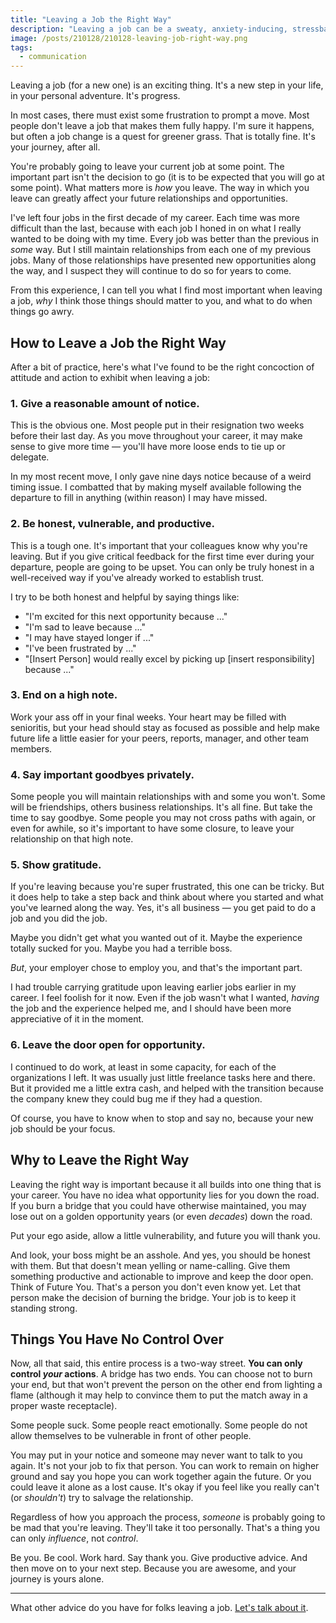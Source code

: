 ```yaml
---
title: "Leaving a Job the Right Way"
description: "Leaving a job can be a sweaty, anxiety-inducing, stressball of an experience. Here are a few thoughts to make that process easier. Future You will thank you."
image: /posts/210128/210128-leaving-job-right-way.png
tags:
  - communication
---
```


Leaving a job (for a new one) is an exciting thing. It's a new step in your life, in your personal adventure. It's progress.

In most cases, there must exist some frustration to prompt a move. Most people don't leave a job that makes them fully happy. I'm sure it happens, but often a job change is a quest for greener grass. That is totally fine. It's your journey, after all.

You're probably going to leave your current job at some point. The important part isn't the decision to go (it is to be expected that you will go at some point). What matters more is _how_ you leave. The way in which you leave can greatly affect your future relationships and opportunities.

I've left four jobs in the first decade of my career. Each time was more difficult than the last, because with each job I honed in on what I really wanted to be doing with my time. Every job was better than the previous in _some_ way. But I still maintain relationships from each one of my previous jobs. Many of those relationships have presented new opportunities along the way, and I suspect they will continue to do so for years to come.

From this experience, I can tell you what I find most important when leaving a job, _why_ I think those things should matter to you, and what to do when things go awry.

## How to Leave a Job the Right Way

After a bit of practice, here's what I've found to be the right concoction of attitude and action to exhibit when leaving a job:

### 1. Give a reasonable amount of notice.

This is the obvious one. Most people put in their resignation two weeks before their last day. As you move throughout your career, it may make sense to give more time — you'll have more loose ends to tie up or delegate.

In my most recent move, I only gave nine days notice because of a weird timing issue. I combatted that by making myself available following the departure to fill in anything (within reason) I may have missed.

### 2. Be honest, vulnerable, and productive.

This is a tough one. It's important that your colleagues know why you're leaving. But if you give critical feedback for the first time ever during your departure, people are going to be upset. You can only be truly honest in a well-received way if you've already worked to establish trust.

I try to be both honest and helpful by saying things like:

- "I'm excited for this next opportunity because ..."
- "I'm sad to leave because ..."
- "I may have stayed longer if ..."
- "I've been frustrated by ..."
- "[Insert Person] would really excel by picking up [insert responsibility] because ..."

### 3. End on a high note.

Work your ass off in your final weeks. Your heart may be filled with senioritis, but your head should stay as focused as possible and help make future life a little easier for your peers, reports, manager, and other team members.

### 4. Say important goodbyes privately.

Some people you will maintain relationships with and some you won't. Some will be friendships, others business relationships. It's all fine. But take the time to say goodbye. Some people you may not cross paths with again, or even for awhile, so it's important to have some closure, to leave your relationship on that high note.

### 5. Show gratitude.

If you're leaving because you're super frustrated, this one can be tricky. But it does help to take a step back and think about where you started and what you've learned along the way. Yes, it's all business — you get paid to do a job and you did the job.

Maybe you didn't get what you wanted out of it. Maybe the experience totally sucked for you. Maybe you had a terrible boss.

_But_, your employer chose to employ you, and that's the important part.

I had trouble carrying gratitude upon leaving earlier jobs earlier in my career. I feel foolish for it now. Even if the job wasn't what I wanted, _having_ the job and the experience helped me, and I should have been more appreciative of it in the moment.

### 6. Leave the door open for opportunity.

I continued to do work, at least in some capacity, for each of the organizations I left. It was usually just little freelance tasks here and there. But it provided me a little extra cash, and helped with the transition because the company knew they could bug me if they had a question.

Of course, you have to know when to stop and say no, because your new job should be your focus.

## Why to Leave the Right Way

Leaving the right way is important because it all builds into one thing that is your career. You have no idea what opportunity lies for you down the road. If you burn a bridge that you could have otherwise maintained, you may lose out on a golden opportunity years (or even _decades_) down the road.

Put your ego aside, allow a little vulnerability, and future you will thank you.

And look, your boss might be an asshole. And yes, you should be honest with them. But that doesn't mean yelling or name-calling. Give them something productive and actionable to improve and keep the door open. Think of Future You. That's a person you don't even know yet. Let that person make the decision of burning the bridge. Your job is to keep it standing strong.

## Things You Have No Control Over

Now, all that said, this entire process is a two-way street. **You can only control _your_ actions**. A bridge has two ends. You can choose not to burn your end, but that won't prevent the person on the other end from lighting a flame (although it may help to convince them to put the match away in a proper waste receptacle).

Some people suck. Some people react emotionally. Some people do not allow themselves to be vulnerable in front of other people.

You may put in your notice and someone may never want to talk to you again. It's not your job to fix that person. You can work to remain on higher ground and say you hope you can work together again the future. Or you could leave it alone as a lost cause. It's okay if you feel like you really can't (or _shouldn't_) try to salvage the relationship.

Regardless of how you approach the process, _someone_ is probably going to be mad that you're leaving. They'll take it too personally. That's a thing you can only _influence_, not _control_.

Be you. Be cool. Work hard. Say thank you. Give productive advice. And then move on to your next step. Because you are awesome, and your journey is yours alone.

---

What other advice do you have for folks leaving a job. [Let's talk about it](https://twitter.com/seancdavis29).
